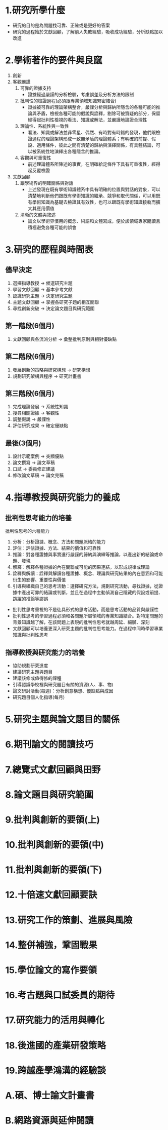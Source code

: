 # 1.研究所學什麼
* 研究的目的是為問題找可靠、正確或是更好的答案
* 研究的過程始於文獻回顧，了解前人失敗經驗，吸收成功經驗，分析缺點加以改進
# 2.學術著作的要件與良窳
1. 創新
2. 客觀嚴謹
	1. 可靠的證據支持
		* 證據經過嚴謹的分析檢驗，考慮誤差及分析方法的限制
	2. 批判性的檢證過程(必須跟專業領域知識緊密結合)
		* 證據被可靠的理論架構整合，嚴謹分析與歸納所隱含的各種可能的推論與矛盾，檢視各種可能的假說與詮釋，剔除可被質疑的部分，保留經得起批判性檢視的看法、知識或解法，並嚴謹地論證合理性
	3. 理論性、系統性與一致性
		* 看法、知識或解法並非零星、偶然、有時對有時錯的發現，他們跟檢證過程的理論架構形成一致無矛盾的理論體系；有明確的前提、假設、適用條件，彼此之間有清楚的歸納與演繹關係，有具體結論，可以被系統性地演繹出各種隱含的推論。
	4. 客觀與可重復性
		* 前述理論體系所陳述的事實，在明確給定條件下具有可重復性，經得起反覆檢證
3. 文獻回顧
	1. 跟學術界的明確關係與對話
		* 上述發現在既有學術知識體系中具有明確的位置與對話的對象，可以清楚地判斷他們跟既有學術知識的繼承、競爭和取代關係，可以用既有學術知識為基礎去檢證其有效性，也可以跟既有學術知識接軌而擴大其應用價值
	2. 清晰的文體與敘述
		* 論文以學術界慣用的概念、術語和文體寫成，便於該領域專家閱讀且積極避免各種可能的誤會
# 3.研究的歷程與時間表
## 儘早決定
1. 選擇指導教授 → 候選研究主題
2. 學習文獻回顧 → 基本參考文獻
3. 認識研究主題 → 決定研究主題
4. 主題文獻回顧 → 掌握各研究子題的相互關聯
5. 尋找創新突破 → 決定論文題目與研究範圍
## 第一階段(6個月)
1. 文獻回顧與各流派分析 → 彙整批判原則與相對優缺點
## 第二階段(6個月)
1. 發展創新的策略與研究構想 → 研究構想
1. 規劃研究架構與程序 → 研究計畫書
## 第三階段(6個月)
1. 完成理論發展 → 系統性知識
1. 搜尋相關證據 → 客觀性
1. 調整假說 → 嚴謹性
1. 評估研究成果 → 確定優缺點
## 最後(3個月)
1. 設計示範案例 → 突顯優點
1. 論文撰寫 → 論文草稿
1. 口試 → 委員修正建議
1. 修改論文草稿 → 論文完稿
# 4.指導教授與研究能力的養成
## 批判性思考能力的培養
批判性思考的六種能力
1. 分析：分析證據、概念、方法和問題脈絡的能力
1. 評估：評估證據、方法、結果的價值和可靠性
1. 推論：對各種證據與事實進行嚴謹的歸納與演繹等推論，以產出新的結論或命題、發現
1. 解釋：解釋各種證據的內在關聯或可能的因果連結，以形成規律或理論
1. 詮釋與解讀：詮釋與解讀各種證據、概念、理論與研究結果的內在意涵和可能衍生的影響、重要性與價值
1. 引導與組織自己的思考活動：選擇研究方法，規劃研究活動，尋找證據，從證據中產出可靠的結論或判斷，並且在過程中主動偵測自己隱藏的假設或前提、跳躍的推論等謬誤
* 批判性思考重視的不是徒具形式的思考活動，而是思考活動的品質與嚴謹性
* 批判性思考的學習過程必須和各問題所屬領域的專業知識結合。對特定問題的背景知識越了解，在該問題上表現的批判性思考就越周延、細膩、深刻
* 文獻回顧可以培養更深入研究主題的批判性思考能力。在過程中同時學習專業知識與批判性思考
## 指導教授與研究能力的培養
* 協助規劃研究進度
* 建議研究主題與題目
* 建議該修或值得修的課程
* 引導認識學校裡與研究題目有關的資源(人、事、物)
* 論文研討活動(每週)：分析創意構想、優缺點與成因
* 研究題目個人化指導(每月)
# 5.研究主題與論文題目的關係
# 6.期刊論文的閱讀技巧
# 7.總覽式文獻回顧與田野
# 8.論文題目與研究範圍
# 9.批判與創新的要領(上)
# 10.批判與創新的要領(中)
# 11.批判與創新的要領(下)
# 12.十倍速文獻回顧要訣
# 13.研究工作的策劃、進展與風險
# 14.整併補強，鞏固戰果
# 15.學位論文的寫作要領
# 16.考古題與口試委員的期待
# 17.研究能力的活用與轉化
# 18.後進國的產業研發策略
# 19.跨越產學鴻溝的經驗談
# A.碩、博士論文計畫書
# B.網路資源與延伸閱讀
